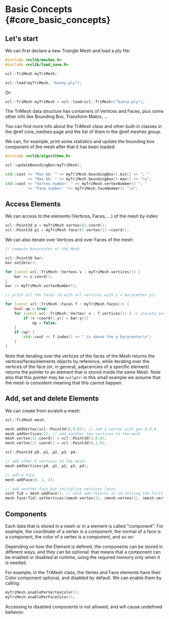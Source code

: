 # Basic Concepts     {#core_basic_concepts}

## Let's start

We can first declare a new Triangle Mesh and load a ply file:

```cpp
#include <vclib/meshes.h>
#include <vclib/load_save.h>

vcl::TriMesh myTriMesh;

vcl::load(myTriMesh, "bunny.ply");
```

Or:

```cpp
vcl::TriMesh myTriMesh = vcl::load<vcl::TriMesh>("bunny.ply");
```

The TriMesh data structure has containers of Vertices and Faces, plus some other
info like Bounding Box, Transform Matrix, ...

You can find more info about the TriMesh class and other built-in classes in
the @ref core_meshes page and the list of them in the @ref meshes group.

We can, for example, print some statistics and update the bounding box component
of the mesh after that it has been loaded:

```cpp
#include <vclib/algorithms.h>

vcl::updateBoundingBox(myTriMesh);

std::cout << "Min bb: " << myTriMesh.boundingBox().min() << "; "
          << "Max bb: " << myTriMesh.boundingBox().max() << "\n";
std::cout << "Vertex number: " << myTriMesh.vertexNumber() "; "
          << "Face number: "<< myTriMesh.faceNumber() "\n";
```

## Access Elements

We can access to the elements (Vertices, Faces, ...) of the mesh by index:

```cpp
vcl::Point3d p = myTriMesh.vertex(0).coord();
vcl::Point3d p1 = myTriMesh.face(0).vertex(1)->coord();
```

We can also iterate over Vertices and over Faces of the mesh:

```cpp
// compute barycenter of the Mesh

vcl::Point3d bar;
bar.setZero();

for (const vcl::TriMesh::Vertex& v : myTriMesh.vertices()) {
    bar += v.coord();
}
bar /= myTriMesh.vertexNumber();

// print all the faces id with all vertices with y > barycenter.y()

for (const vcl::TriMesh::Face& f : myTriMesh.faces()) {
    bool up = true;
    for (const vcl::TriMesh::Vertex* v : f.vertices()) { // iterate over verts of f
        if (v->coord().y() < bar.y())
            up = false;
    }
    if (up) {
        std::cout << f.index() << " is above the y barycenter\n";
    }
}
```

Note that iterating over the vertices of the faces of the Mesh returns the
vertices/faces/elements objects by reference, while iterating over the
vertices of the face (or, in general, adjacencies of a specific element)
returns the pointer to an element that is stored inside the same Mesh. Note
also that this pointer may be `nullptr`: in this small example we assume
that the mesh is consistent meaning that this cannot happen.


## Add, set and delete Elements

We can create from scratch a mesh:

```cpp
vcl::TriMesh mesh;

mesh.addVertex(vcl::Point3d(0,0,0)); // add a vertex with pos 0,0,0
mesh.addVertices(2); // add another two vertices to the mesh
mesh.vertex(1).coord() = vcl::Point3d(1,0,0);
mesh.vertex(2).coord() = vcl::Point3d(0,1,0);

vcl::Point3d p0, p1, p2, p3, p4;

// add other 5 vertices to the mesh:
mesh.addVertices(p0, p1, p2, p3, p4);

// add a face
mesh.addFace(0, 1, 2);

// add another face but initialize vertices later:
uint fid = mesh.addFace(); // each add returns an id telling the first added element
mesh.face(fid).setVertices(&mesh.vertex(2), &mesh.vertex(1), &mesh.vertex(3));
```


## Components

Each data that is stored in a mesh or in a element is called "component". For
example, the coordinate of a vertex is a component, the normal of a face is a
component, the color of a vertex is a component, and so on. 

Depending on how the Element is defined, the components can be stored in different
ways, and they can be optional: that means that a component can be enabled or
disabled at runtime, using the required memory only when it is needed.

For example, in the TriMesh class, the Vertex and Face elements have their 
Color component optional, and disabled by default. We can enable them by calling:

```cpp
myTriMesh.enablePerVertexColor();
myTriMesh.enablePerFaceColor();
```

Accessing to disabled components is not allowed, and will cause undefined behavior.
